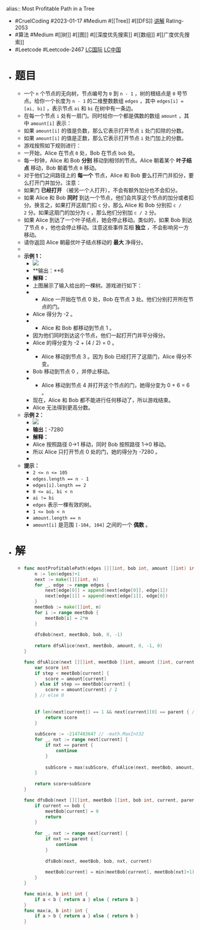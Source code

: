 alias:: Most Profitable Path in a Tree

- #CruelCoding #2023-01-17 #Medium #[[Tree]] #[[DFS]] [讲解](https://youtu.be/eoIY6FgiE0E) Rating-2053
- #算法 #Medium #[[树]] #[[图]] #[[深度优先搜索]] #[[数组]] #[[广度优先搜索]]
- #Leetcode #Leetcode-2467 [LC国际](https://leetcode.com/problems/most-profitable-path-in-a-tree/) [LC中国](https://leetcode.cn/problems/most-profitable-path-in-a-tree/)
- # 题目
	- 一个 `n` 个节点的无向树，节点编号为 `0` 到 `n - 1` ，树的根结点是 `0` 号节点。给你一个长度为 `n - 1` 的二维整数数组 `edges` ，其中 `edges[i] = [ai, bi]` ，表示节点 `ai` 和 `bi` 在树中有一条边。
	- 在每一个节点 `i` 处有一扇门。同时给你一个都是偶数的数组 `amount` ，其中 `amount[i]` 表示：
	- 如果 `amount[i]` 的值是负数，那么它表示打开节点 `i` 处门扣除的分数。
	- 如果 `amount[i]` 的值是正数，那么它表示打开节点 `i` 处门加上的分数。
	- 游戏按照如下规则进行：
	- 一开始，Alice 在节点 `0` 处，Bob 在节点 `bob` 处。
	- 每一秒钟，Alice 和 Bob **分别** 移动到相邻的节点。Alice 朝着某个 **叶子结点** 移动，Bob 朝着节点 `0` 移动。
	- 对于他们之间路径上的 **每一个** 节点，Alice 和 Bob 要么打开门并扣分，要么打开门并加分。注意：
	- 如果门 **已经打开** （被另一个人打开），不会有额外加分也不会扣分。
	- 如果 Alice 和 Bob **同时** 到达一个节点，他们会共享这个节点的加分或者扣分。换言之，如果打开这扇门扣 `c` 分，那么 Alice 和 Bob 分别扣 `c / 2` 分。如果这扇门的加分为 `c` ，那么他们分别加 `c / 2` 分。
	- 如果 Alice 到达了一个叶子结点，她会停止移动。类似的，如果 Bob 到达了节点 `0` ，他也会停止移动。注意这些事件互相 **独立** ，不会影响另一方移动。
	- 请你返回 Alice 朝最优叶子结点移动的 **最大** 净得分。
	-
	- **示例 1：**
		- ![](https://assets.leetcode.com/uploads/2022/10/29/eg1.png)
		- **输出：**6
		- **解释：**
		- 上图展示了输入给出的一棵树。游戏进行如下：
		- - Alice 一开始在节点 0 处，Bob 在节点 3 处。他们分别打开所在节点的门。
		- Alice 得分为 -2 。
		- - Alice 和 Bob 都移动到节点 1 。
		- 因为他们同时到达这个节点，他们一起打开门并平分得分。
		- Alice 的得分变为 -2 + (4 / 2) = 0 。
		- - Alice 移动到节点 3 。因为 Bob 已经打开了这扇门，Alice 得分不变。
		- Bob 移动到节点 0 ，并停止移动。
		- - Alice 移动到节点 4 并打开这个节点的门，她得分变为 0 + 6 = 6 。
		- 现在，Alice 和 Bob 都不能进行任何移动了，所以游戏结束。
		- Alice 无法得到更高分数。
	- **示例 2：**
		- ![](https://assets.leetcode.com/uploads/2022/10/29/eg2.png)
		- **输出：**-7280
		- **解释：**
		- Alice 按照路径 0->1 移动，同时 Bob 按照路径 1->0 移动。
		- 所以 Alice 只打开节点 0 处的门，她的得分为 -7280 。
		-
	- **提示：**
		- `2 <= n <= 105`
		- `edges.length == n - 1`
		- `edges[i].length == 2`
		- `0 <= ai, bi < n`
		- `ai != bi`
		- `edges` 表示一棵有效的树。
		- `1 <= bob < n`
		- `amount.length == n`
		- `amount[i]` 是范围 `[-104, 104]` 之间的一个 **偶数** 。
- # 解
	- ```go
	  func mostProfitablePath(edges [][]int, bob int, amount []int) int {
	      n := len(edges)+1
	      next := make([][]int, n)
	      for _, edge := range edges {
	          next[edge[0]] = append(next[edge[0]], edge[1])
	          next[edge[1]] = append(next[edge[1]], edge[0])
	      }
	      meetBob := make([]int, n)
	      for i := range meetBob {
	          meetBob[i] = 2*n
	      }
	      
	      dfsBob(next, meetBob, bob, 0, -1)
	      
	      return dfsAlice(next, meetBob, amount, 0, -1, 0)
	  }
	  
	  func dfsAlice(next [][]int, meetBob []int, amount []int, current, parent int, step int) int {
	      var score int
	      if step < meetBob[current] {
	          score = amount[current]
	      } else if step == meetBob[current] {
	          score = amount[current] / 2
	      } // else 0
	      
	      
	      if len(next[current]) == 1 && next[current][0] == parent { // leaf
	          return score
	      }
	      
	      subScore := -2147483647 // -math.MaxInt32
	      for _, nxt := range next[current] {
	          if nxt == parent {
	              continue
	          }
	          
	          subScore = max(subScore, dfsAlice(next, meetBob, amount, nxt, current, step+1))
	      }
	      
	      return score+subScore
	  }
	  
	  func dfsBob(next [][]int, meetBob []int, bob int, current, parent int) {
	      if current == bob {
	          meetBob[current] = 0
	          return
	      }
	      
	      for _, nxt := range next[current] {
	          if nxt == parent {
	              continue
	          }
	          
	          dfsBob(next, meetBob, bob, nxt, current)
	          
	          meetBob[current] = min(meetBob[current], meetBob[nxt]+1)
	      }
	  }
	  
	  func min(a, b int) int {
	      if a < b { return a } else { return b }
	  }
	  func max(a, b int) int {
	      if a > b { return a } else { return b }
	  }
	  ```